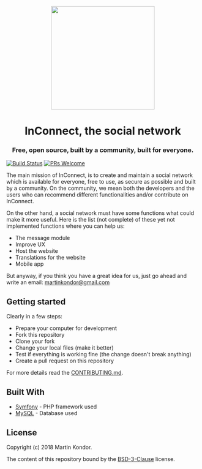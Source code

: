 <p align="center">
<img src="https://github.com/in-connect/inconnect/blob/master/public/images/ic-banner.png" width="270px" height="auto">
</p>
<h1 align="center">InConnect, the social network</h1>
<h3 align="center">
Free, open source, built by a community, built for everyone.
</h3>

[![Build Status](https://travis-ci.org/in-connect/inconnect.svg?branch=master)](https://travis-ci.org/in-connect/inconnect)
[![PRs Welcome](https://img.shields.io/badge/PRs-welcome-brightgreen.svg)](http://makeapullrequest.com)

The main mission of InConnect, is to create and maintain a social network which is available for everyone, free to use, as secure as possible and built by a community. On the community, we mean both the developers and the users who can recommend different functionalities and/or contribute on InConnect.

On the other hand, a social network must have some functions what could make it more useful. Here is the list (not complete) of these yet not implemented functions where you can help us:

* The message module
* Improve UX
* Host the website
* Translations for the website
* Mobile app

But anyway, if you think you have a great idea for us, just go ahead and write an email: [martinkondor@gmail.com](mailto://martinkondor@gmail.com)

## Getting started

Clearly in a few steps:

* Prepare your computer for development
* Fork this repository
* Clone your fork
* Change your local files (make it better)
* Test if everything is working fine (the change doesn't break anything)
* Create a pull request on this repository

For more details read the [CONTRIBUTING.md](https://github.com/in-connect/inconnect/blob/master/.github/CONTRIBUTING.md).

## Built With

* [Symfony](https://symfony.com/) - PHP framework used
* [MySQL](https://www.mysql.com/) - Database used

## License

Copyright (c) 2018 Martin Kondor.

The content of this repository bound by the [BSD-3-Clause](./LICENSE) license.
